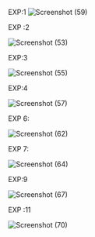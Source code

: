 EXP:1
![Screenshot (59)](https://user-images.githubusercontent.com/112294762/236115436-854f2321-ee65-4189-8fd1-af1d92c3e639.png)

EXP :2

![Screenshot (53)](https://user-images.githubusercontent.com/112294762/236112719-89820ace-767a-49ed-87cf-304eccf58123.png)

EXP:3

![Screenshot (55)](https://user-images.githubusercontent.com/112294762/236113371-9550ab05-2d24-42fb-9dcf-9b453b81c28c.png)

EXP:4

![Screenshot (57)](https://user-images.githubusercontent.com/112294762/236114002-e7a7648a-d581-4816-82e7-8a765fe72578.png)

EXP 6:

![Screenshot (62)](https://user-images.githubusercontent.com/112294762/236124451-bc7b3939-7d95-481c-8834-243abd3c1bf0.png)

EXP 7:

![Screenshot (64)](https://user-images.githubusercontent.com/112294762/236126546-36326b2f-28d2-4633-a479-6f5f56633d8c.png)

EXP:9

![Screenshot (67)](https://user-images.githubusercontent.com/112294762/236415782-229b3550-e619-463b-9b1c-bc453324fee8.png)

EXP :11

![Screenshot (70)](https://user-images.githubusercontent.com/112294762/236417015-684db198-b717-4f73-893b-d1eec744676c.png)




